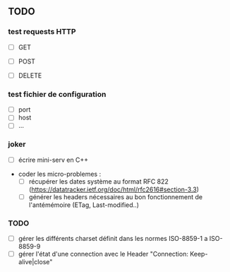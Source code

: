 ## TODO

### test requests HTTP
- [ ] GET
- [ ] POST
- [ ] DELETE


### test fichier de configuration
- [ ] port
- [ ] host
- [ ] ...

### joker
- [ ] écrire mini-serv en C++ 
- coder les micro-problemes :
  - [ ] récupérer les dates système au format RFC 822 (https://datatracker.ietf.org/doc/html/rfc2616#section-3.3)
  - [ ] générer les headers nécessaires au bon fonctionnement de l'antémémoire (ETag, Last-modified..)

### TODO
  - [ ] gérer les différents charset définit dans les normes ISO-8859-1 a ISO-8859-9
  - [ ] gérer l'état d'une connection avec le Header "Connection: Keep-alive|close"
